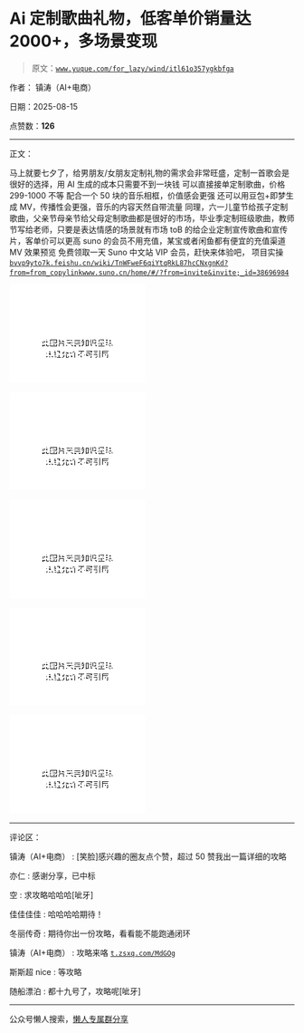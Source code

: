 # Ai 定制歌曲礼物，低客单价销量达 2000+，多场景变现

> 原文：[`www.yuque.com/for_lazy/wind/itl61o357ygkbfga`](https://www.yuque.com/for_lazy/wind/itl61o357ygkbfga)

作者： 镇涛（AI+电商）

日期：2025-08-15

点赞数：**126**

* * *

正文：

马上就要七夕了，给男朋友/女朋友定制礼物的需求会非常旺盛，定制一首歌会是很好的选择，用 AI 生成的成本只需要不到一块钱 可以直接接单定制歌曲，价格
299-1000 不等 配合一个 50 块的音乐相框，价值感会更强 还可以用豆包+即梦生成 MV，传播性会更强，音乐的内容天然自带流量
同理，六一儿童节给孩子定制歌曲，父亲节母亲节给父母定制歌曲都是很好的市场，毕业季定制班级歌曲，教师节写给老师，只要是表达情感的场景就有市场 toB
的给企业定制宣传歌曲和宣传片，客单价可以更高 suno 的会员不用充值，某宝或者闲鱼都有便宜的充值渠道 MV 效果预览 免费领取一天 Suno 中文站 VIP
会员，赶快来体验吧， 项目实操 [`bvvp9yto7k.feishu.cn/wiki/TnWFweF6qiYtqRkL87hcCNxgnKd?from=from_copylink`](https://bvvp9yto7k.feishu.cn/wiki/TnWFweF6qiYtqRkL87hcCNxgnKd?from=from_copylink)[`www.suno.cn/home/#/?from=invite&invite;_id=38696984`](https://www.suno.cn/home/#/?from=invite&invite;_id=38696984)

![](img/88ed460203bc60f447bef9e6d57ef517.png "None")

![](img/38a346337c47f4a2c4f55995df40f61c.png "None")

![](img/1dd388fa94ea7c8db16de7e6f8b06cd4.png "None")

![](img/028ffb1d11e22bae3279a6735f9e4263.png "None")

![](img/33f97d09a540620c338b44bfb96b7db1.png "None")

* * *

评论区：

镇涛（AI+电商） : [笑脸]感兴趣的圈友点个赞，超过 50 赞我出一篇详细的攻略

亦仁 : 感谢分享，已中标

空 : 求攻略哈哈哈[呲牙]

佳佳佳佳 : 哈哈哈哈期待！

冬丽传奇 : 期待你出一份攻略，看看能不能跑通闭环

镇涛（AI+电商） : 攻略来咯 [`t.zsxq.com/MdGOg`](https://t.zsxq.com/MdGOg)

斯斯超 nice : 等攻略

随船漂泊 : 都十九号了，攻略呢[呲牙]

* * *

公众号懒人搜索，[懒人专属群分享](https://lazybook.fun/#/blog/group)